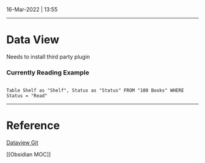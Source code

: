 16-Mar-2022 | 13:55

---
# Data View

Needs to install third party plugin

### Currently Reading Example

```dataview

Table Shelf as "Shelf", Status as "Status" FROM "100 Books" WHERE Status = "Read"

```

---
# Reference

[Dataview Git](https://github.com/blacksmithgu/obsidian-dataview)

[[Obsidian MOC]]
